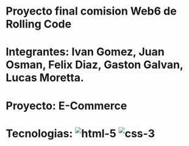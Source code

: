 # Proyecto final comision Web6 de Rolling Code

# Integrantes: Ivan Gomez, Juan Osman, Felix Diaz, Gaston Galvan, Lucas Moretta.

# Proyecto: E-Commerce

# Tecnologias: ![html-5](https://github.com/user-attachments/assets/4c146332-1247-47c1-9332-ba7d93692f36) ![css-3](https://github.com/user-attachments/assets/4c0349bb-96eb-472e-a826-eefe652d9e46) 
  




